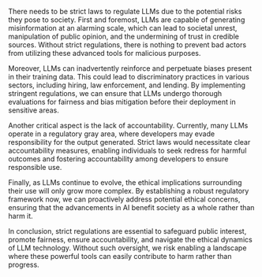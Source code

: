 There needs to be strict laws to regulate LLMs due to the potential risks they pose to society. First and foremost, LLMs are capable of generating misinformation at an alarming scale, which can lead to societal unrest, manipulation of public opinion, and the undermining of trust in credible sources. Without strict regulations, there is nothing to prevent bad actors from utilizing these advanced tools for malicious purposes.

Moreover, LLMs can inadvertently reinforce and perpetuate biases present in their training data. This could lead to discriminatory practices in various sectors, including hiring, law enforcement, and lending. By implementing stringent regulations, we can ensure that LLMs undergo thorough evaluations for fairness and bias mitigation before their deployment in sensitive areas.

Another critical aspect is the lack of accountability. Currently, many LLMs operate in a regulatory gray area, where developers may evade responsibility for the output generated. Strict laws would necessitate clear accountability measures, enabling individuals to seek redress for harmful outcomes and fostering accountability among developers to ensure responsible use.

Finally, as LLMs continue to evolve, the ethical implications surrounding their use will only grow more complex. By establishing a robust regulatory framework now, we can proactively address potential ethical concerns, ensuring that the advancements in AI benefit society as a whole rather than harm it.

In conclusion, strict regulations are essential to safeguard public interest, promote fairness, ensure accountability, and navigate the ethical dynamics of LLM technology. Without such oversight, we risk enabling a landscape where these powerful tools can easily contribute to harm rather than progress.